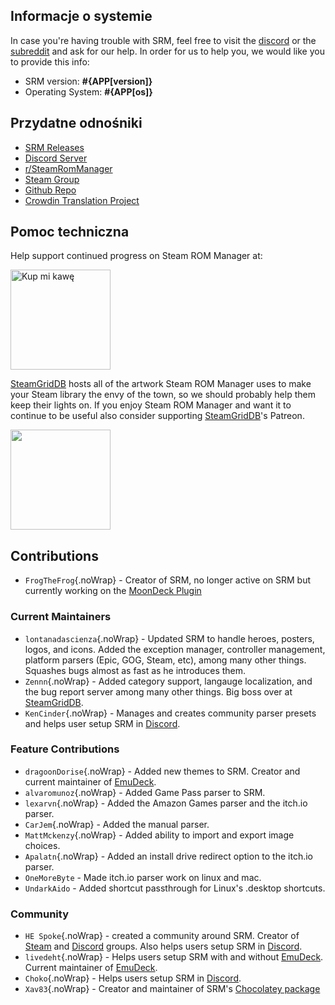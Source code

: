 ## Informacje o systemie

In case you're having trouble with SRM, feel free to visit the [discord](https://discord.gg/bnSVJrz) or the [subreddit](https://www.reddit.com/r/SteamRomManager/) and ask for our help. In order for us to help you, we would like you to provide this info:

* SRM version: **#{APP[version]}**
* Operating System: **#{APP[os]}**

## Przydatne odnośniki

* [SRM Releases](https://github.com/SteamGridDB/steam-rom-manager/releases)
* [Discord Server](https://discord.gg/bnSVJrz)
* [r/SteamRomManager](https://www.reddit.com/r/SteamRomManager/)
* [Steam Group](https://steamcommunity.com/groups/steamrommanager)
* [Github Repo](https://github.com/SteamGridDB/steam-rom-manager)
* [Crowdin Translation Project](https://crowdin.com/project/steam-rom-manager)

## Pomoc techniczna

Help support continued progress on Steam ROM Manager at:

<a href="https://www.buymeacoffee.com/cbartondock">
  <img src="https://raw.githubusercontent.com/SteamGridDB/steam-rom-manager/master/src/assets/images/buy-me-a-coffee.png" alt="Kup mi kawę" width="160">
</a>

[SteamGridDB](https://www.steamgriddb.com/) hosts all of the artwork Steam ROM Manager uses to make your Steam library the envy of the town, so we should probably help them keep their lights on. If you enjoy Steam ROM Manager and want it to continue to be useful also consider supporting [SteamGridDB](https://www.steamgriddb.com/)'s Patreon.

<a href="https://www.patreon.com/steamgriddb">
    <img src="https://c5.patreon.com/external/logo/become_a_patron_button@2x.png" width="160">
</a>

## Contributions
* `FrogTheFrog`{.noWrap} - Creator of SRM, no longer active on SRM but currently working on the [MoonDeck Plugin](https://github.com/FrogTheFrog/moondeck)

### Current Maintainers
* `lontanadascienza`{.noWrap} - Updated SRM to handle heroes, posters, logos, and icons. Added the exception manager, controller management, platform parsers (Epic, GOG, Steam, etc), among many other things. Squashes bugs almost as fast as he introduces them.
* `Zennn`{.noWrap} - Added category support, langauge localization, and the bug report server among many other things. Big boss over at [SteamGridDB](https://www.steamgriddb.com/).
* `KenCinder`{.noWrap} - Manages and creates community parser presets and helps user setup SRM in [Discord](https://discord.gg/bnSVJrz).

### Feature Contributions
* `dragoonDorise`{.noWrap} - Added new themes to SRM. Creator and current maintainer of [EmuDeck](https://www.emudeck.com/).
* `alvaromunoz`{.noWrap} - Added Game Pass parser to SRM.
* `lexarvn`{.noWrap} - Added the Amazon Games parser and the itch.io parser.
* `CarJem`{.noWrap} - Added the manual parser.
* `MattMckenzy`{.noWrap} - Added ability to import and export image choices.
* `Apalatn`{.noWrap} - Added an install drive redirect option to the itch.io parser.
* `OneMoreByte` - Made itch.io parser work on linux and mac.
* `UndarkAido` - Added shortcut passthrough for Linux's .desktop shortcuts.

### Community
* `HE Spoke`{.noWrap} - created a community around SRM. Creator of [Steam](https://steamcommunity.com/groups/steamrommanager) and [Discord](https://discord.gg/bnSVJrz) groups. Also helps users setup SRM in [Discord](https://discord.gg/bnSVJrz).
* `livedeht`{.noWrap} - Helps users setup SRM with and without [EmuDeck](https://www.emudeck.com/). Current maintainer of [EmuDeck](https://www.emudeck.com/).
* `Choko`{.noWrap} - Helps users setup SRM in [Discord](https://discord.gg/bnSVJrz).
* `Xav83`{.noWrap} - Creator and maintainer of SRM's [Chocolatey package](https://community.chocolatey.org/packages/steam-rom-manager)
